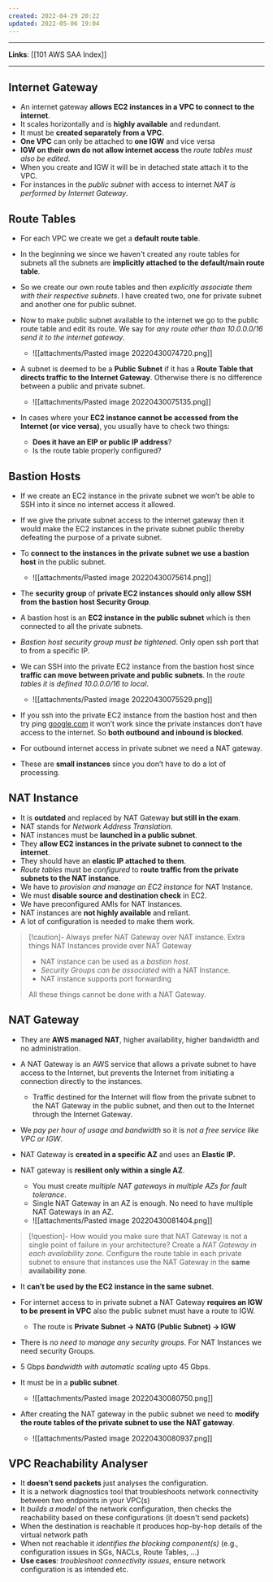 ```yaml
---
created: 2022-04-29 20:22
updated: 2022-05-06 19:04
---
```

---
**Links**: [[101 AWS SAA Index]]

---
## Internet Gateway
- An internet gateway **allows EC2 instances in a VPC to connect to the internet**.
- It scales horizontally and is **highly available** and redundant.
- It must be **created separately from a VPC**.
-  **One VPC** can only be attached to **one IGW** and vice versa
-   **IGW on their own do not allow internet access** the *route tables must also be edited*.
- When you create and IGW it will be in detached state attach it to the VPC.
- For instances in the *public subnet* with access to internet *NAT is performed by Internet Gateway*.

## Route Tables
- For each VPC we create we get a **default route table**.
- In the beginning we since we haven't created any route tables for subnets all the subnets are **implicitly attached to the default/main route table**.
- So we create our own route tables and then *explicitly associate them with their respective subnets*. I have created two, one for private subnet and another one for public subnet.
- Now to make public subnet available to the internet we go to the public route table and edit its route. We say for *any route other than 10.0.0.0/16 send it to the internet gateway*.
	- ![[attachments/Pasted image 20220430074720.png]]

- A subnet is deemed to be a **Public Subnet** if it has a **Route Table that directs traffic to the Internet Gateway**. Otherwise there is no difference between a public and private subnet.
	- ![[attachments/Pasted image 20220430075135.png]]

- In cases where your **EC2 instance cannot be accessed from the Internet (or vice versa)**, you usually have to check two things:
    - **Does it have an EIP or public IP address**?
    - Is the route table properly configured?

## Bastion Hosts
- If we create an EC2 instance in the private subnet we won’t be able to SSH into it since no internet access it allowed.
- If we give the private subnet access to the internet gateway then it would make the EC2 instances in the private subnet public thereby defeating the purpose of a private subnet.
- To **connect to the instances in the private subnet we use a bastion host** in the public subnet.
	- ![[attachments/Pasted image 20220430075614.png]]

- The **security group** of **private EC2 instances should only allow SSH from the bastion host Security Group**.
-  A bastion host is an **EC2 instance in the public subnet** which is then connected to all the private subnets.
- *Bastion host security group must be tightened*. Only open ssh port that to from a specific IP.
- We can SSH into the private EC2 instance from the bastion host since **traffic can move between private and public subnets**. In the *route tables it is defined 10.0.0.0/16 to local*.
	- ![[attachments/Pasted image 20220430075529.png]]

- If you ssh into the private EC2 instance from the bastion host and then try ping [google.com](http://google.com) it won’t work since the private instances don’t have access to the internet. So **both outbound and inbound is blocked**. 
- For outbound internet access in private subnet we need a NAT gateway.
- These are **small instances** since you don’t have to do a lot of processing.

## NAT Instance
- It is **outdated** and replaced by NAT Gateway **but still in the exam**.
- NAT stands for *Network Address Translation*.
- NAT instances must be **launched in a public subnet**.
- They **allow EC2 instances in the private subnet to connect to the internet**.
- They should have an **elastic IP attached to them**.
- *Route tables* must be *configured* to **route traffic from the private subnets to the NAT instance**.
- We have to *provision and manage an EC2 instance* for NAT Instance.
- We must **disable source and destination check** in EC2.
- We have preconfigured AMIs for NAT Instances.
- NAT instances are **not highly available** and reliant.
- A lot of configuration is needed to make them work.

> [!caution]- Always prefer NAT Gateway over NAT instance. Extra things NAT Instances provide over NAT Gateway
> - NAT instance can be used as a *bastion host*.
> - *Security Groups can be associated* with a NAT Instance. 
> - NAT instance supports port forwarding
> 
> All these things cannot be done with a NAT Gateway.

## NAT Gateway
- They are **AWS managed NAT**, higher availability, higher bandwidth and no administration.
- A NAT Gateway is an AWS service that allows a private subnet to have access to the Internet, but prevents the Internet from initiating a connection directly to the instances.
	- Traffic destined for the Internet will flow from the private subnet to the NAT Gateway in the public subnet, and then out to the Internet through the Internet Gateway.

- We *pay per hour of usage and bandwidth* so it is *not a free service like VPC or IGW*.

- NAT Gateway is **created in a specific AZ** and uses an **Elastic IP.**
- NAT gateway is **resilient only within a single AZ**.
	- You must create *multiple NAT gateways in multiple AZs for fault tolerance*.
	- Single NAT Gateway in an AZ is enough. No need to have multiple NAT Gateways in an AZ.
	- ![[attachments/Pasted image 20220430081404.png]]

> [!question]- How would you make sure that NAT Gateway is not a single point of failure in your architecture?
> Create a *NAT Gateway in each availability zone*. Configure the route table in each private subnet to ensure that instances use the NAT Gateway in the **same availability zone**.

- It **can’t be used by the EC2 instance in the same subnet**.

- For internet access to in private subnet a NAT Gateway **requires an IGW to be present in VPC** also the public subnet must have a route to IGW. 
	- The route is **Private Subnet → NATG (Public Subnet) → IGW**

- There is *no need to manage any security groups*. For NAT Instances we need security Groups.
- 5 Gbps *bandwidth with automatic scaling* upto 45 Gbps.
- It must be in a **public subnet**.
	- ![[attachments/Pasted image 20220430080750.png]]

- After creating the NAT gateway in the public subnet we need to **modify the route tables of the private subnet to use the NAT gateway**.
	- ![[attachments/Pasted image 20220430080937.png]]

## VPC Reachability Analyser
- It **doesn’t send packets** just analyses the configuration.
- It is a network diagnostics tool that troubleshoots network connectivity between two endpoints in your VPC(s)
- It *builds a model* of the network configuration, then checks the reachability based on these configurations (it doesn't send packets) 
- When the destination is reachable it produces hop-by-hop details of the virtual network path  
- When not reachable it *identifies the blocking component(s)* (e.g., configuration issues in SGs, NACLs, Route Tables, ...)
- **Use cases**: *troubleshoot connectivity issues*, ensure network configuration is as intended etc.